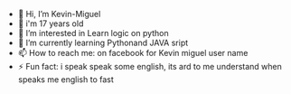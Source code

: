 - 👋 Hi, I’m Kevin-Miguel
- 🙂 i'm 17 years old
- 👀 I’m interested in Learn logic on python
- 🌱 I’m currently learning Pythonand JAVA sript
- 📫 How to reach me: on facebook for Kevin miguel user name
- ⚡ Fun fact: i speak speak some english, its ard to me understand when speaks me english to fast
